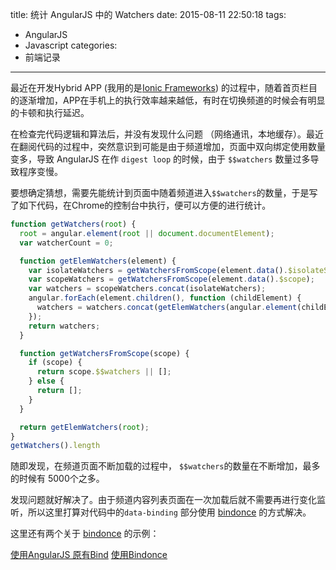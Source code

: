 title: 统计 AngularJS 中的 Watchers
date: 2015-08-11 22:50:18
tags:
- AngularJS
- Javascript
categories:
- 前端记录
---
[1]: http://www.ionicframework.com "Ionic Frameworks"
[2]: https://github.com/Pasvaz/bindonce "AngularJS Bindonce"
[3]: http://plnkr.co/edit/jwrHVb?p=preview "Demo without Bindonce"
[4]: http://plnkr.co/edit/0DGOrk?p=preview "Demo with Bindonce"
最近在开发Hybrid APP (我用的是[Ionic Frameworks][1]) 的过程中，随着首页栏目的逐渐增加，APP在手机上的执行效率越来越低，有时在切换频道的时候会有明显的卡顿和执行延迟。

在检查完代码逻辑和算法后，并没有发现什么问题 （网络通讯，本地缓存）。最近在翻阅代码的过程中，突然意识到可能是由于频道增加，页面中双向绑定使用数量变多，导致 AngularJS 在作 `digest loop` 的时候，由于 `$$watchers` 数量过多导致程序变慢。

<!-- more -->
要想确定猜想，需要先能统计到页面中随着频道进入`$$watchers`的数量，于是写了如下代码，在Chrome的控制台中执行，便可以方便的进行统计。

```javascript
function getWatchers(root) {
  root = angular.element(root || document.documentElement);
  var watcherCount = 0;

  function getElemWatchers(element) {
    var isolateWatchers = getWatchersFromScope(element.data().$isolateScope);
    var scopeWatchers = getWatchersFromScope(element.data().$scope);
    var watchers = scopeWatchers.concat(isolateWatchers);
    angular.forEach(element.children(), function (childElement) {
      watchers = watchers.concat(getElemWatchers(angular.element(childElement)));
    });
    return watchers;
  }

  function getWatchersFromScope(scope) {
    if (scope) {
      return scope.$$watchers || [];
    } else {
      return [];
    }
  }

  return getElemWatchers(root);
}
getWatchers().length
```

随即发现，在频道页面不断加载的过程中， `$$watchers`的数量在不断增加，最多的时候有 5000个之多。

发现问题就好解决了。由于频道内容列表页面在一次加载后就不需要再进行变化监听，所以这里打算对代码中的`data-binding` 部分使用 [bindonce][2] 的方式解决。

这里还有两个关于 [bindonce][2] 的示例：

[使用AngularJS 原有Bind][3]
[使用Bindonce][4]

